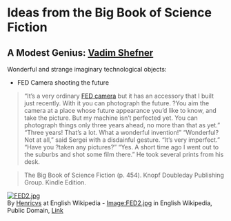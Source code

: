 # Ideas from the Big Book of Science Fiction


## A Modest Genius: [Vadim Shefner](https://en.wikipedia.org/wiki/Vadim_Shefner)

Wonderful and strange imaginary technological objects:

* FED Camera shooting the future

>“It’s a very ordinary [FED camera](https://en.wikipedia.org/wiki/FED_(camera)) but it has an accessory that I built just recently. With it you can photograph the future. ?You aim the camera at a place whose future appearance you’d like to know, and take the picture. But my machine isn’t perfected yet. You can photograph things only three years ahead, no more than that as yet.” “Three years! That’s a lot. What a wonderful invention!” “Wonderful? Not at all,” said Sergei with a disdainful gesture. “It’s very imperfect.” “Have you ?taken any pictures?” “Yes. A short time ago I went out to the suburbs and shot some film there.” He took several prints from his desk.

>The Big Book of Science Fiction (p. 454). Knopf Doubleday Publishing Group. Kindle Edition. 

<p><a href="https://commons.wikimedia.org/wiki/File:FED2.jpg#/media/File:FED2.jpg"><img src="https://upload.wikimedia.org/wikipedia/commons/5/57/FED2.jpg" alt="FED2.jpg"></a><br>By <a href="https://en.wikipedia.org/wiki/en:User:Henricvs" class="extiw" title="w:en:User:Henricvs">Henricvs</a> at English Wikipedia - <a href="https://en.wikipedia.org/wiki/en:Image:FED2.jpg" class="extiw" title="w:en:Image:FED2.jpg">Image:FED2.jpg</a> in English Wikipedia, Public Domain, <a href="https://commons.wikimedia.org/w/index.php?curid=1625239">Link</a></p>

